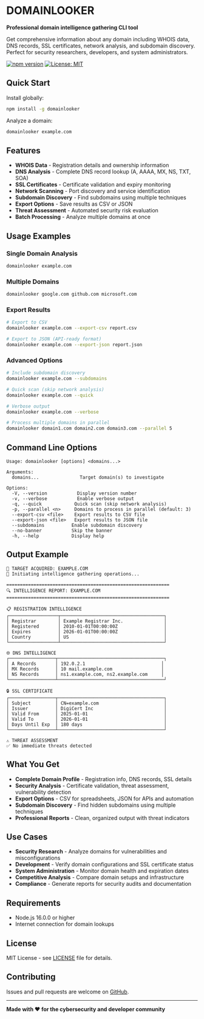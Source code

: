 # DOMAINLOOKER

**Professional domain intelligence gathering CLI tool**

Get comprehensive information about any domain including WHOIS data, DNS records, SSL certificates, network analysis, and subdomain discovery. Perfect for security researchers, developers, and system administrators.

[![npm version](https://badge.fury.io/js/domainlooker.svg)](https://www.npmjs.com/package/domainlooker)
[![License: MIT](https://img.shields.io/badge/License-MIT-yellow.svg)](https://opensource.org/licenses/MIT)

## Quick Start

Install globally:
```bash
npm install -g domainlooker
```

Analyze a domain:
```bash
domainlooker example.com
```

## Features

- **WHOIS Data** - Registration details and ownership information
- **DNS Analysis** - Complete DNS record lookup (A, AAAA, MX, NS, TXT, SOA)
- **SSL Certificates** - Certificate validation and expiry monitoring
- **Network Scanning** - Port discovery and service identification
- **Subdomain Discovery** - Find subdomains using multiple techniques
- **Export Options** - Save results as CSV or JSON
- **Threat Assessment** - Automated security risk evaluation
- **Batch Processing** - Analyze multiple domains at once

## Usage Examples

### Single Domain Analysis
```bash
domainlooker example.com
```

### Multiple Domains
```bash
domainlooker google.com github.com microsoft.com
```

### Export Results
```bash
# Export to CSV
domainlooker example.com --export-csv report.csv

# Export to JSON (API-ready format)
domainlooker example.com --export-json report.json
```

### Advanced Options
```bash
# Include subdomain discovery
domainlooker example.com --subdomains

# Quick scan (skip network analysis)
domainlooker example.com --quick

# Verbose output
domainlooker example.com --verbose

# Process multiple domains in parallel
domainlooker domain1.com domain2.com domain3.com --parallel 5
```

## Command Line Options

```
Usage: domainlooker [options] <domains...>

Arguments:
  domains...               Target domain(s) to investigate

Options:
  -V, --version           Display version number
  -v, --verbose           Enable verbose output
  -q, --quick            Quick scan (skip network analysis)
  -p, --parallel <n>     Domains to process in parallel (default: 3)
  --export-csv <file>    Export results to CSV file
  --export-json <file>   Export results to JSON file
  --subdomains          Enable subdomain discovery
  --no-banner           Skip the banner
  -h, --help            Display help
```

## Output Example

```
🎯 TARGET ACQUIRED: EXAMPLE.COM
📡 Initiating intelligence gathering operations...

============================================================
🔍 INTELLIGENCE REPORT: EXAMPLE.COM
============================================================

📋 REGISTRATION INTELLIGENCE
┌──────────────────┬──────────────────────────────────────┐
│ Registrar        │ Example Registrar Inc.               │
│ Registered       │ 2010-01-01T00:00:00Z                 │
│ Expires          │ 2026-01-01T00:00:00Z                 │
│ Country          │ US                                   │
└──────────────────┴──────────────────────────────────────┘

🌐 DNS INTELLIGENCE
┌─────────────────┬───────────────────────────────────────┐
│ A Records       │ 192.0.2.1                            │
│ MX Records      │ 10 mail.example.com                  │
│ NS Records      │ ns1.example.com, ns2.example.com     │
└─────────────────┴───────────────────────────────────────┘

🔒 SSL CERTIFICATE
┌─────────────────┬───────────────────────────────────────┐
│ Subject         │ CN=example.com                        │
│ Issuer          │ DigiCert Inc                          │
│ Valid From      │ 2025-01-01                            │
│ Valid To        │ 2026-01-01                            │
│ Days Until Exp  │ 180 days                              │
└─────────────────┴───────────────────────────────────────┘

⚠️ THREAT ASSESSMENT
✅ No immediate threats detected
```

## What You Get

- **Complete Domain Profile** - Registration info, DNS records, SSL details
- **Security Analysis** - Certificate validation, threat assessment, vulnerability detection
- **Export Options** - CSV for spreadsheets, JSON for APIs and automation
- **Subdomain Discovery** - Find hidden subdomains using multiple techniques
- **Professional Reports** - Clean, organized output with threat indicators

## Use Cases

- **Security Research** - Analyze domains for vulnerabilities and misconfigurations
- **Development** - Verify domain configurations and SSL certificate status
- **System Administration** - Monitor domain health and expiration dates
- **Competitive Analysis** - Compare domain setups and infrastructure
- **Compliance** - Generate reports for security audits and documentation

## Requirements

- Node.js 16.0.0 or higher
- Internet connection for domain lookups

## License

MIT License - see [LICENSE](LICENSE) file for details.

## Contributing

Issues and pull requests are welcome on [GitHub](https://github.com/AroraShreshth/domainlooker).

---

**Made with ❤️ for the cybersecurity and developer community**